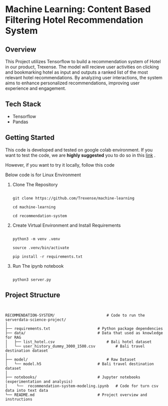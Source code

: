 # Machine Learning: Content Based Filtering Hotel Recommendation System

## Overview

This Project utilizes Tensorflow to build a recommendation system of Hotel in our product, Trexense. The model will recieve user activities on clicking and bookmarking hotel as input and outputs a ranked list of the most relevant hotel recommendations. By analyzing user interactions, the system aims to enhance personalized recommendations, improving user experience and engagement.

## Tech Stack

- Tensorflow
- Pandas

## Getting Started

This code is developed and tested on google colab environment. If you want to test the code, we are **highly suggested** you to do so in this [link](https://colab.research.google.com/drive/1DwCwkWqYzMNqxY6FaWCWxeQkZsBaFPJv?usp=sharing) .

However, if you want to try it locally, follow this code

Below code is for Linux Environment

1. Clone The Repository

   ```

   git clone https://github.com/Trexense/machine-learning

   cd machine-learning

   cd recommendation-system

   ```
2. Create Virtual Environment and Install Requirements

   ```

   python3 -m venv .venv

   source .venv/bin/activate

   pip install -r requirements.txt

   ```
3. Run The ipynb notebook

   ```

   python3 server.py

   ```

## Project Structure

```


RECOMMENDATION-SYSTEM/               		 # Code to run the serverdata-science-project/
│
├── requirements.txt             		 # Python package dependencies
├── data/                         		 # Data that used as knowledge for RAG
│   ├── list_hotel.csv                    	 # Bali hotel dataset
│   └── user_history_dummy_3000_1500.csv         # Bali travel destination dataset 
│
├── model/                           		 # Raw Dataset
│   └── model.h5		             	 # Bali travel destination dataset 
│
├── notebooks/                    		 # Jupyter notebooks (experimentation and analysis)
│    └──  recommendation-system-modeling.ipynb   # Code for turn csv data into text data
└── README.md                    		 # Project overview and instructions


```
